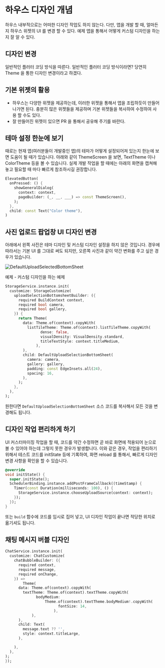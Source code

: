 # 하우스 디자인 개념


하우스 내부적으로는 어떠한 디자인 작업도 하지 않는다. 다만, 앱을 개발 할 때, 얼마든지 하우스 위젯의 UI 를 변경 할 수 있다. 예제 앱을 통해서 어떻게 커스텀 디자인을 하는지 잘 알 수 있다.


## 디자인 변경

일반적인 플러터 코딩 방식을 따른다. 일반적인 플러터 코딩 방식이라면? 당연히 Theme 을 통한 디자인 변경이라고 하겠다.


## 기본 위젯의 활용


- 하우스는 다양한 위젯을 제공하는데, 이러한 위젯을 통해서 앱을 조립하듯이 만들어 나가면 된다. 충분히 많은 위젯들을 제공하며 기본 위젯들을 복사하여 수정하여 사용 할 수도 있다.
- 잘 만들어진 위젯이 있으면 PR 을 통해서 공유해 주기를 바란다.



## 테마 설정 한눈에 보기

때로는 현재 앱(여러분들이 개발중인 앱)의 테마가 어떻게 설정되어져 있는지 한눈에 보면 도움이 될 때가 있습니다. 아래와 같이 ThemeScreen 을 보면, TextTheme 이나 ColorTheme 등을 볼 수 있습니다. 실제 개발 작업을 할 때에는 아래의 화면을 캡쳐해 놓고 필요할 때 마다 빠르게 참조하시길 권장합니다.

```dart
ElevatedButton(
  onPressed: () {
    showGeneralDialog(
      context: context,
      pageBuilder: (_, __, ___) => const ThemeScreen(),
    );
  },
  child: const Text("Color theme"),
)
```


## 사진 업로드 팝업창 UI 디자인 변경


아래에서 왼쪽 사진은 테마 디자인 및 커스텀 디자인 설정을 하지 않은 것입니다. 경우에 따라서는 기본 UI 를 그대로 써도 되지만, 오른쪽 사진과 같이 약간 변화를 주고 싶은 경우가 있습니다.

![DefaultUploadSelectedBottomSheet](https://github.com/thruthesky/fireflutter/blob/main/docs/assets/images/default_upload_selected_bottom_sheet_2.jpg?raw=true)


예제 - 커스텀 디자인을 하는 예제


```dart
StorageService.instance.init(
  customize: StorageCustomize(
    uploadSelectionBottomsheetBuilder: ({
      required BuildContext context,
      required bool camera,
      required bool gallery,
    }) {
      return Theme(
        data: Theme.of(context).copyWith(
          listTileTheme: Theme.of(context).listTileTheme.copyWith(
                dense: false,
                visualDensity: VisualDensity.standard,
                titleTextStyle: context.titleMedium,
              ),
        ),
        child: DefaultUploadSelectionBottomSheet(
          camera: camera,
          gallery: gallery,
          padding: const EdgeInsets.all(24),
          spacing: 16,
        ),
      );
    },
  ),
);
```

원한다면 `DefaultUploadSelectionBottomSheet` 소스 코드를 복사해서 모든 것을 변경해도 됩니다.




## 디자인 작업 편리하게 하기

UI 커스터마이징 작업을 할 때, 코드를 약간 수정하면 곧 바로 화면에 적용되어 눈으로 볼 수 있어야 하는데 그렇지 못한 경우가 발생합니다. 이와 같은 경우, 작업을 편리하기 위해서 테스트 코드를 initState 등에 기록하여, 화면 reload 를 통해서, 빠르게 디자인 변경 사항을 확인을 할 수 있습니다.

```dart
@override
void initState() {
  super.initState();
  SchedulerBinding.instance.addPostFrameCallback((timeStamp) {
    Timer(const Duration(milliseconds: 100), () {
      StorageService.instance.chooseUploadSource(context: context);
    });
  });
}
```

또는 `build` 함수에 코드를 임시로 집어 넣고, UI 디자인 작업이 끝나면 적당한 위치로 옮기셔도 됩니다.



## 채팅 메시지 버블 디자인


```dart
ChatService.instance.init(
  customize: ChatCustomize(
    chatBubbleBuilder: ({
      required context,
      required message,
      required onChange,
    }) =>
        Theme(
      data: Theme.of(context).copyWith(
        textTheme: Theme.of(context).textTheme.copyWith(
              bodyMedium:
                  Theme.of(context).textTheme.bodyMedium!.copyWith(
                        fontSize: 14,
                      ),
            ),
      ),
      child: Text(
        message.text ?? '',
        style: context.titleLarge,
      ),

    ),
  ),
);
});
```